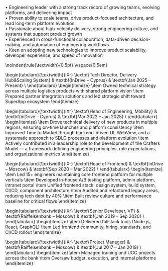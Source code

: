 • Engineering leader with a strong track record of growing teams, evolving platforms, and delivering impact  
• Proven ability to scale teams, drive product-focused architecture, and lead long-term platform evolution  
• Passionate about high-velocity delivery, strong engineering culture, and systems that support product growth  
• Experienced in cross-functional collaboration, data-driven decision-making, and automation of engineering workflows  
• Keen on adopting new technologies to improve product scalability, developer experience, and speed of innovation

\noindent\rule{\textwidth}{0.5pt}
\vspace{0.5em}

\begin{tabularx}{\textwidth}{lXr}
\textbf{Tech Director, Delivery Hub&Scaling System} & \textbf{inDrive – Cyprus} & \textbf{Jan 2025 – Present} \\
\end{tabularx}
\begin{itemize}
  \item Owned technical strategy across multiple logistics products with shared platform vision
  \item Prepared partner integration solutions and led strategic shift toward SuperApp ecosystem
\end{itemize}

\begin{tabularx}{\textwidth}{lXr}
\textbf{Head of Engineering, Mobility} & \textbf{inDrive – Cyprus} & \textbf{Mar 2022 – Jan 2025} \\
\end{tabularx}
\begin{itemize}
  \item Drove technical delivery of new products in multiple regions, ensuring on-time launches and platform consistency
  \item Improved Time to Market through backend-driven UI, WebView, and a systematic approach to SDLC processes and platform evolution
  \item Actively contributed in a leadership role to the development of the Crafters Model — a framework defining engineering principles, role expectations, and organizational metrics
\end{itemize}

\begin{tabularx}{\textwidth}{lXr}
\textbf{Head of Frontend} & \textbf{inDrive – Moscow} & \textbf{Sep 2020 – Mar 2022} \\
\end{tabularx}
\begin{itemize}
  \item Led 15+ engineers maintaining core frontend platform for multiple verticals
  \item Developed in-house A/B testing platform, admin platform, intranet portal
  \item Unified frontend stack: design system, build system, CI/CD, component architecture
  \item Audited and refactored legacy areas, reducing tech debt by 40\%
  \item Built review culture and performance baseline for critical flows
\end{itemize}

\begin{tabularx}{\textwidth}{lXr}
\textbf{Senior Developer, VP} & \textbf{Raiffeisenbank – Moscow} & \textbf{Jan 2019 – Sep 2020} \\
\end{tabularx}
\begin{itemize}
  \item Delivered fullstack tools (Node.js, React, GraphQL)
  \item Led frontend community, hiring, standards, and CI/CD rollout
\end{itemize}

\begin{tabularx}{\textwidth}{lXr}
\textbf{Project Manager} & \textbf{Raiffeisenbank – Moscow} & \textbf{Jul 2017 – Jan 2019} \\
\end{tabularx}
\begin{itemize}
  \item Managed training and UGC projects across the bank
  \item Oversaw budget, execution, and internal platforms
\end{itemize}